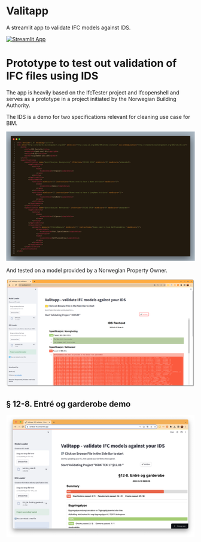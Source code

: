 # Valitapp
A streamlit app to validate IFC models against IDS. 

[![Streamlit App](https://static.streamlit.io/badges/streamlit_badge_black_white.svg)](https://validate-ifc.streamlit.app/)

# Prototype to test out validation of IFC files using IDS

The app is heavily based on the IfcTester project and Ifcopenshell and serves as a prototype in a project initiated by the Norwegian Building Authority. 

The IDS is a demo for two specifications relevant for cleaning use case for BIM. 

![](img/renholdsids.png)

And tested on a model provided by a Norwegian Property Owner. 

![](img/valitapp.png)

## § 12-8. Entré og garderobe demo

[![Watch the video](img/demo_cover.png)](https://youtu.be/HBzGYVJ4i8E)


